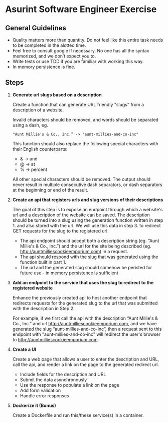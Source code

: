 # Asurint Software Engineer Exercise

## General Guidelines

- Quality matters more than quantity. Do not feel like this entire task needs to be completed in the alotted time.
- Feel free to consult google if necessary. No one has all the syntax memorized, and we don’t expect you to.
- Write tests or use TDD if you are familiar with working this way.
- In memory persistence is fine.

## Steps

1. **Generate url slugs based on a description**

   Create a function that can generate URL friendly "slugs" from a description of a website.

   Invalid characters should be removed, and words should be separated using a dash, eg.

   ```
   "Aunt Millie's & Co., Inc.” -> "aunt-millies-and-co-inc"
   ```

   This function should also replace the following special characters with their English counterparts:

   - & -> and
   - @ -> at
   - % -> percent

   All other special characters should be removed. The output should never result in multiple consecutive dash separators, or dash separators at the beginning or end of the result.

2. **Create an api that registers urls and slug versions of their descriptions**

   The goal of this step is to expose an endpoint through which a website's url and a description of the website can be saved. The description should be turned into a slug using the generation function written in step 1. and also stored with the url. We will use this data in step 3. to redirect GET requests for the slug to the registered url.

   - The api endpoint should accept both a description string (eg. “Aunt Millie's & Co., Inc.”) and the url for the site being described (eg. http://auntmilliescookieemporium.com) in a request.
   - The api should respond with the slug that was generated using the function built in part 1.
   - The url and the generated slug should somehow be peristed for future use - in memory persistence is sufficient

3. **Add an endpoint to the service that uses the slug to redirect to the registered website**

   Enhance the previously created api to host another endpoint that redirects requests for the generated slug to the url that was submitted with the description in Step 2.

   For example, if we first call the api with the description “Aunt Millie's & Co., Inc.” and url http://auntmilliescookieemporium.com, and we have generated the slug “aunt-millies-and-co-inc”, then a request sent to this endpoint with "aunt-millies-and-co-inc" will redirect the user's browser to http://auntmilliescookieemporium.com.

4. **Create a UI**

   Create a web page that allows a user to enter the description and URL, call the api, and render a link on the page to the generated redirect url.

   - Include fields for the description and URL
   - Submit the data asynchronously
   - Use the response to populate a link on the page
   - Add form validation
   - Handle error responses

5. **Dockerize it (Bonus)**

   Create a Dockerfile and run this/these service(s) in a container.
